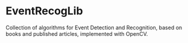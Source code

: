 # EventRecogLib
Collection of algorithms for Event Detection and Recognition, based on books and published articles, implemented with OpenCV.
